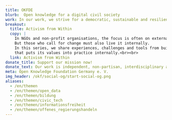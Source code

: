 ```yaml
---
title: OKFDE
blurb:  Open knowledge for a digital civil society
work: In our work, we strive for a democratic, sustainable and resilient future based on openness, participation and transparency. We make knowledge accessible and participation possible. With digital tools and political interventions, we strengthen civil society and demand justice.
breakout:
  title: Activism from Within
  copy: |
    In NGOs and non-profit organisations, the focus is often on external impact.
    But those who call for change must also live it internally.
    In this series, we share experiences, challenges and tools from building an organisation
    that puts its values into practice internally.<br><br>
  link: Activism from Within  
donate_title: Support our mission now!
donate_text: Our work is independent, non-partisan, interdisciplinary and non-commercial. With a donation you can help us and our community.
meta: Open Knowledge Foundation Germany e. V.
img_header: /okf/social-og/start-social-og.png
aliases:
  - /en/themen
  - /en/themen/open_data
  - /en/themen/bildung
  - /en/themen/civic_tech
  - /en/themen/informationsfreiheit
  - /en/themen/offenes_regierungshandeln
---
```

